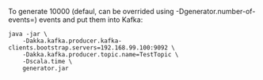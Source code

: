 To generate 10000 (defaul, can be overrided using -Dgenerator.number-of-events=<value>) events and put them into Kafka:

```
java -jar \
    -Dakka.kafka.producer.kafka-clients.bootstrap.servers=192.168.99.100:9092 \
    -Dakka.kafka.producer.topic.name=TestTopic \
    -Dscala.time \
    generator.jar
```